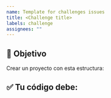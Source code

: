 ```yaml
---
name: Template for challenges issues
title: <Challenge title>
labels: challenge
assignees: ""
---
```


## 🎯 Objetivo

Crear un proyecto con esta estructura:

## ✅ Tu código debe:
